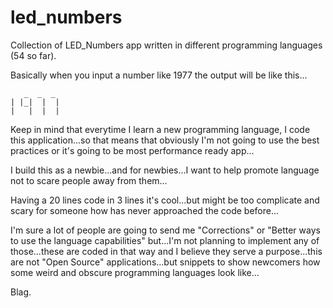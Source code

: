 # led_numbers
Collection of LED_Numbers app written in different programming languages (54 so far).

Basically when you input a number like 1977 the output will be like this...

```
   _  _  _
| |_|  |  |
|   |  |  |
```

Keep in mind that everytime I learn a new programming language, I code this application...so that means that obviously I'm not going to use the best practices or it's going to be most performance ready app...

I build this as a newbie...and for newbies...I want to help promote language not to scare people away from them...

Having a 20 lines code in 3 lines it's cool...but might be too complicate and scary for someone how has never approached the code before...

I'm sure a lot of people are going to send me "Corrections" or "Better ways to use the language capabilities" but...I'm not planning to implement any of those...these are coded in that way and I believe they serve a purpose...this are not "Open Source" applications...but snippets to show newcomers how some weird and obscure programming languages look like...

Blag.

